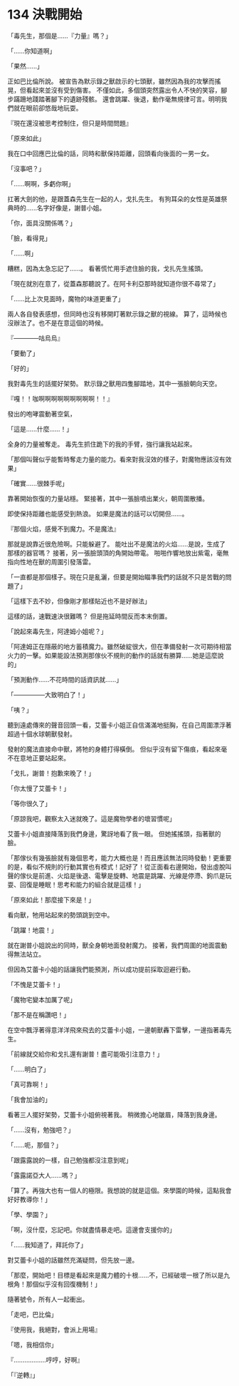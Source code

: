 # 134 決戰開始

「毒先生，那個是......『力量』嗎？」

「......你知道啊」

「果然......」

正如巴比倫所說。
被宣告為默示錄之獸啟示的七頭獸，雖然因為我的攻擊而搖晃，但看起來並沒有受到傷害。
不僅如此，多個頭突然露出令人不快的笑容，腳步蹣跚地踐踏著腳下的遺跡殘骸。
還會跳躍、後退，動作毫無規律可言。明明我們就在眼前卻悠哉地玩耍。

『現在還沒被思考控制住，但只是時間問題』

「原來如此」

我在口中回應巴比倫的話，同時和獸保持距離，回頭看向後面的一男一女。

「沒事吧？」

「......啊啊，多虧你啊」

扛著大劍的他，是跟蓋森先生在一起的人，戈扎先生。
有狗耳朵的女性是英雄祭典時的......名字好像是，謝普小姐。

「你，面具沒關係嗎？」

「臉，看得見」

「......啊」

糟糕，因為太急忘記了......。
看著慌忙用手遮住臉的我，戈扎先生搖頭。

「現在就別在意了，從蓋森那聽說了。在阿卡利亞那時就知道你很不尋常了」

「......比上次見面時，魔物的味道更重了」

兩人各自發表感想，但同時也沒有移開盯著默示錄之獸的視線。
算了，這時候也沒辦法了。也不是在意這個的時候。

『――――咕烏烏』

「要動了」

「好的」

我對毒先生的話擺好架勢。
默示錄之獸用四隻腳踏地，其中一張臉朝向天空。

『嘎！！咖啊啊啊啊啊啊啊啊啊！！』

發出的咆哮震動著空氣，

「這是......什麼......！」

全身的力量被奪走。
毒先生抓住跪下的我的手臂，強行讓我站起來。

「那個叫聲似乎能暫時奪走力量的能力。看來對我沒效的樣子，對魔物應該沒有效果」

「確實......很棘手呢」

靠著開始恢復的力量站穩。
緊接著，其中一張臉噴出業火，朝周圍散播。

即使保持距離也能感受到熱浪。
如果是魔法的話可以切開但......。

『那個火焰，感覺不到魔力。不是魔法』

那就是說靠近很危險啊。只能躲避了。
能吐出不是魔法的火焰......是說，生成了那樣的器官嗎？
接著，另一張臉頭頂的角開始帶電。
啪啪作響地放出紫電，毫無指向性地在獸的周圍引發落雷。

「一直都是那個樣子。現在只是亂灑，但要是開始瞄準我們的話就不只是苦戰的問題了」

「這樣下去不妙，但像剛才那樣貼近也不是好辦法」

這樣的話，速戰速決很難嗎？
但是拖延時間反而本末倒置。

「說起來毒先生，阿達姆小姐呢？」

「阿達姆正在隱蔽的地方蓄積魔力。雖然破綻很大，但在準備發射一次可期待相當火力的一擊。如果能設法預測那傢伙不規則的動作的話就有勝算......她是這麼說的」

「預測動作......不花時間的話資訊就......」

「―――――大致明白了！」

「咦？」

聽到遠處傳來的聲音回頭一看，艾蕾卡小姐正自信滿滿地挺胸，在自己周圍漂浮著超過十個水球朝獸發射。

發射的魔法直接命中獸，將牠的身體打得橫倒。
但似乎沒有留下傷痕，看起來毫不在意地正要站起來。

「戈扎，謝普！抱歉來晚了！」

「你太慢了艾蕾卡！」

「等你很久了」

「原諒我吧，觀察太入迷就晚了。這是魔物學者的壞習慣呢」

艾蕾卡小姐直接降落到我們身邊，驚訝地看了我一眼。
但她搖搖頭，指著獸的臉。

「那傢伙有幾張臉就有幾個思考，能力大概也是！而且應該無法同時發動！更重要的是，看似不規則的行動其實也有模式！記好了！從正面看右邊開始，發出虛脫叫聲的傢伙是前進、火焰是後退、電擊是旋轉、地震是跳躍、光線是停滯、鉤爪是玩耍、回復是睡眠！思考和能力的組合就是這樣！」

「原來如此！那麼接下來是！」

看向獸，牠用站起來的勢頭跳到空中。

「跳躍！地震！」

就在謝普小姐說出的同時，獸全身朝地面發射魔力。
接著，我們周圍的地面震動得無法站立。

但因為艾蕾卡小姐的話讓我們能預測，所以成功提前採取迴避行動。

「不愧是艾蕾卡！」

「魔物宅變本加厲了呢」

「那不是在稱讚吧！」

在空中飄浮著得意洋洋飛來飛去的艾蕾卡小姐，一邊朝獸轟下雷擊，一邊指著毒先生。

「前線就交給你和戈扎還有謝普！盡可能吸引注意力！」

「......明白了」

「真可靠啊！」

「我會加油的」

看著三人擺好架勢，艾蕾卡小姐俯視著我。
稍微擔心地皺眉，降落到我身邊。

「......沒有，勉強吧？」

「......呃，那個？」

「跟露露說的一樣，自己勉強都沒注意到呢」

「露露諾亞大人......嗎？」

「算了。再強大也有一個人的極限。我想說的就是這個。來學園的時候，這點我會好好教導你！」

「學、學園？」

「啊，沒什麼，忘記吧。你就盡情暴走吧。這邊會支援你的」

「......我知道了，拜託你了」

對艾蕾卡小姐的話雖然充滿疑問，但先放一邊。

「那麼，開始吧！目標是看起來是魔力體的十根......不，已經破壞一根了所以是九根角！那個似乎沒有回復機制！」

隨著號令，所有人一起衝出。

「走吧，巴比倫」

『使用我，我絕對，會派上用場』

「嗯，我相信你」

『………………哼哼，好啊』

「『逆轉』」